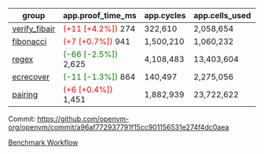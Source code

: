 | group | app.proof_time_ms | app.cycles | app.cells_used | leaf.proof_time_ms | leaf.cycles | leaf.cells_used |
| -- | -- | -- | -- | -- | -- | -- |
| [verify_fibair](https://github.com/openvm-org/openvm/blob/benchmark-results/benchmarks-pr/2135/verify_fibair-a96af772937791f15cc901156531e274f4dc0aea.md) |<span style='color: red'>(+11 [+4.2%])</span> 274 |  322,610 |  2,058,654 |- | - | - |
| [fibonacci](https://github.com/openvm-org/openvm/blob/benchmark-results/benchmarks-pr/2135/fibonacci-a96af772937791f15cc901156531e274f4dc0aea.md) |<span style='color: red'>(+7 [+0.7%])</span> 941 |  1,500,210 |  1,060,232 |- | - | - |
| [regex](https://github.com/openvm-org/openvm/blob/benchmark-results/benchmarks-pr/2135/regex-a96af772937791f15cc901156531e274f4dc0aea.md) |<span style='color: green'>(-66 [-2.5%])</span> 2,625 |  4,108,483 |  13,403,604 |- | - | - |
| [ecrecover](https://github.com/openvm-org/openvm/blob/benchmark-results/benchmarks-pr/2135/ecrecover-a96af772937791f15cc901156531e274f4dc0aea.md) |<span style='color: green'>(-11 [-1.3%])</span> 864 |  140,497 |  2,275,056 |- | - | - |
| [pairing](https://github.com/openvm-org/openvm/blob/benchmark-results/benchmarks-pr/2135/pairing-a96af772937791f15cc901156531e274f4dc0aea.md) |<span style='color: red'>(+6 [+0.4%])</span> 1,451 |  1,882,939 |  23,722,622 |- | - | - |


Commit: https://github.com/openvm-org/openvm/commit/a96af772937791f15cc901156531e274f4dc0aea

[Benchmark Workflow](https://github.com/openvm-org/openvm/actions/runs/17735888808)
